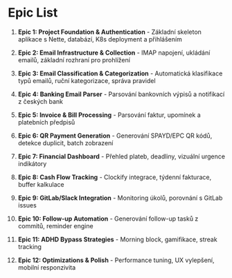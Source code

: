 # Epic List

1. **Epic 1: Project Foundation & Authentication** - Základní skeleton aplikace s Nette, databází, K8s deployment a přihlášením

2. **Epic 2: Email Infrastructure & Collection** - IMAP napojení, ukládání emailů, základní rozhraní pro prohlížení

3. **Epic 3: Email Classification & Categorization** - Automatická klasifikace typů emailů, ruční kategorizace, správa pravidel

4. **Epic 4: Banking Email Parser** - Parsování bankovních výpisů a notifikací z českých bank

5. **Epic 5: Invoice & Bill Processing** - Parsování faktur, upomínek a platebních předpisů

6. **Epic 6: QR Payment Generation** - Generování SPAYD/EPC QR kódů, detekce duplicit, batch zobrazení

7. **Epic 7: Financial Dashboard** - Přehled plateb, deadliny, vizuální urgence indikátory

8. **Epic 8: Cash Flow Tracking** - Clockify integrace, týdenní fakturace, buffer kalkulace

9. **Epic 9: GitLab/Slack Integration** - Monitoring úkolů, porovnání s GitLab issues

10. **Epic 10: Follow-up Automation** - Generování follow-up tasků z commitů, reminder engine

11. **Epic 11: ADHD Bypass Strategies** - Morning block, gamifikace, streak tracking

12. **Epic 12: Optimizations & Polish** - Performance tuning, UX vylepšení, mobilní responzivita
